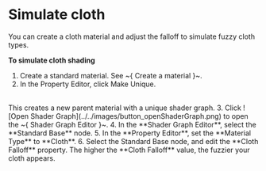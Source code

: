 # Simulate cloth

You can create a cloth material and adjust the falloff to simulate fuzzy cloth types.

**To simulate cloth shading**

  1. Create a standard material. See ~{ Create a material }~.
  2. In the Property Editor, click Make Unique.
  <br>
  This creates a new parent material with a unique shader graph.
  3. Click ![Open Shader Graph](../../images/button_openShaderGraph.png) to open the ~{ Shader Graph Editor }~.
  4. In the **Shader Graph Editor**, select the **Standard Base** node.
  5. In the **Property Editor**, set the **Material Type** to **Cloth**.
  6. Select the Standard Base node, and edit the **Cloth Falloff** property.
  The higher the **Cloth Falloff** value, the fuzzier your cloth appears.
